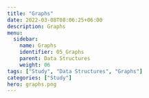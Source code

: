 ```yaml
---
title: "Graphs"
date: 2022-03-08T08:06:25+06:00
description: Graphs
menu:
  sidebar:
    name: Graphs
    identifier: 05_Graphs
    parent: Data Structures
    weight: 06
tags: ["Study", "Data Structures", "Graphs"]
categories: ["Study"]
hero: graphs.png
---
```


